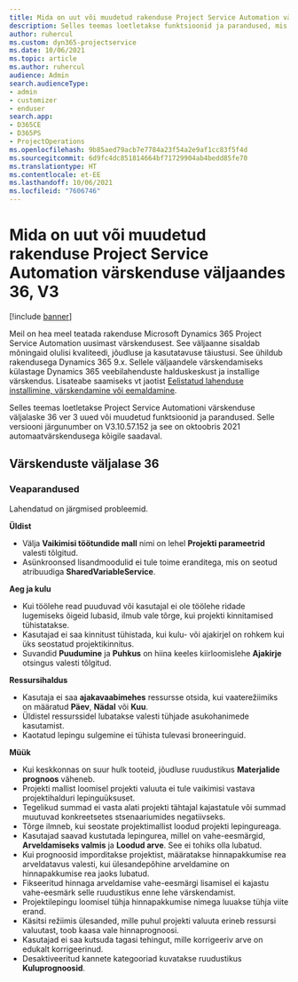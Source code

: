 ```yaml
---
title: Mida on uut või muudetud rakenduse Project Service Automation värskenduse väljaandes 36, V3
description: Selles teemas loetletakse funktsioonid ja parandused, mis on saadaval rakenduse Microsoft Dynamics 365 Project Service Automation värskenduse väljaandes 36, V3.
author: ruhercul
ms.custom: dyn365-projectservice
ms.date: 10/06/2021
ms.topic: article
ms.author: ruhercul
audience: Admin
search.audienceType:
- admin
- customizer
- enduser
search.app:
- D365CE
- D365PS
- ProjectOperations
ms.openlocfilehash: 9b85aed79acb7e7784a23f54a2e9af1cc83f5f4d
ms.sourcegitcommit: 6d9fc4dc851814664bf71729904ab4bedd85fe70
ms.translationtype: HT
ms.contentlocale: et-EE
ms.lasthandoff: 10/06/2021
ms.locfileid: "7606746"
---
```

# <a name="whats-new-or-changed-in-project-service-automation-update-release-36-v3"></a>Mida on uut või muudetud rakenduse Project Service Automation värskenduse väljaandes 36, V3

[!include [banner](../includes/psa-now-project-operations.md)]

Meil on hea meel teatada rakenduse Microsoft Dynamics 365 Project Service Automation uusimast värskendusest. See väljaanne sisaldab mõningaid olulisi kvaliteedi, jõudluse ja kasutatavuse täiustusi. See ühildub rakendusega Dynamics 365 9.x. Sellele väljaandele värskendamiseks külastage Dynamics 365 veebilahenduste halduskeskust ja installige värskendus. Lisateabe saamiseks vt jaotist [Eelistatud lahenduse installimine, värskendamine või eemaldamine](/power-platform/admin/install-remove-preferred-solution).

Selles teemas loetletakse Project Service Automationi värskenduse väljalaske 36 ver 3 uued või muudetud funktsioonid ja parandused. Selle versiooni järgunumber on V3.10.57.152 ja see on oktoobris 2021 automaatvärskendusega kõigile saadaval.

## <a name="update-release-36"></a>Värskenduste väljalase 36

### <a name="bug-fixes"></a>Veaparandused

Lahendatud on järgmised probleemid.

**Üldist**
- Välja **Vaikimisi töötundide mall** nimi on lehel **Projekti parameetrid** valesti tõlgitud.
- Asünkroonsed lisandmoodulid ei tule toime eranditega, mis on seotud atribuudiga **SharedVariableService**.

**Aeg ja kulu**
- Kui töölehe read puuduvad või kasutajal ei ole töölehe ridade lugemiseks õigeid lubasid, ilmub vale tõrge, kui projekti kinnitamised tühistatakse.
- Kasutajad ei saa kinnitust tühistada, kui kulu- või ajakirjel on rohkem kui üks seostatud projektikinnitus.
- Suvandid **Puudumine** ja **Puhkus** on hiina keeles kiirloomislehe **Ajakirje** otsingus valesti tõlgitud.

**Ressursihaldus**
- Kasutaja ei saa **ajakavaabimehes** ressursse otsida, kui vaaterežiimiks on määratud **Päev**, **Nädal** või **Kuu**.
- Üldistel ressurssidel lubatakse valesti tühjade asukohanimede kasutamist. 
- Kaotatud lepingu sulgemine ei tühista tulevasi broneeringuid.

**Müük**
- Kui keskkonnas on suur hulk tooteid, jõudluse ruudustikus **Materjalide prognoos** väheneb.
- Projekti mallist loomisel projekti valuuta ei tule vaikimisi vastava projektihalduri lepinguüksuset.
- Tegelikud summad ei vasta alati projekti tähtajal kajastatule või summad muutuvad konkreetsetes stsenaariumides negatiivseks.
- Tõrge ilmneb, kui seostate projektimallist loodud projekti lepingureaga.
- Kasutajad saavad kustutada lepingurea, millel on vahe-eesmärgid, **Arveldamiseks valmis** ja **Loodud arve**. See ei tohiks olla lubatud.
- Kui prognoosid imporditakse projektist, määratakse hinnapakkumise rea arveldatavus valesti, kui ülesandepõhine arveldamine on hinnapakkumise rea jaoks lubatud.
- Fikseeritud hinnaga arveldamise vahe-eesmärgi lisamisel ei kajastu vahe-eesmärk selle ruudustikus enne lehe värskendamist.
- Projektilepingu loomisel tühja hinnapakkumise nimega luuakse tühja viite erand.
- Käsitsi režiimis ülesanded, mille puhul projekti valuuta erineb ressursi valuutast, toob kaasa vale hinnaprognoosi.
- Kasutajad ei saa kutsuda tagasi tehingut, mille korrigeeriv arve on edukalt korrigeerinud.
- Desaktiveeritud kannete kategooriad kuvatakse ruudustikus **Kuluprognoosid**.



